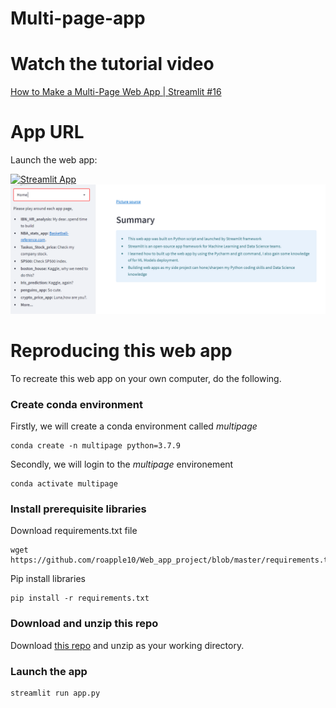 # Multi-page-app

# Watch the tutorial video
[How to Make a Multi-Page Web App | Streamlit #16](https://youtu.be/nSw96qUbK9o)


# App URL

Launch the web app:

[![Streamlit App](https://static.streamlit.io/badges/streamlit_badge_black_white.svg)](https://share.streamlit.io/roapple10/web_app_project/app.py)
![img.png](apps/picture/img.png)


# Reproducing this web app
To recreate this web app on your own computer, do the following.

### Create conda environment
Firstly, we will create a conda environment called *multipage*
```
conda create -n multipage python=3.7.9
```
Secondly, we will login to the *multipage* environement
```
conda activate multipage
```
### Install prerequisite libraries

Download requirements.txt file

```
wget https://github.com/roapple10/Web_app_project/blob/master/requirements.txt

```

Pip install libraries
```
pip install -r requirements.txt
```

### Download and unzip this repo

Download [this repo](https://minhaskamal.github.io/DownGit/#/home?url=https://github.com/roapple10/Web_app_project) and unzip as your working directory.

###  Launch the app

```
streamlit run app.py
```
